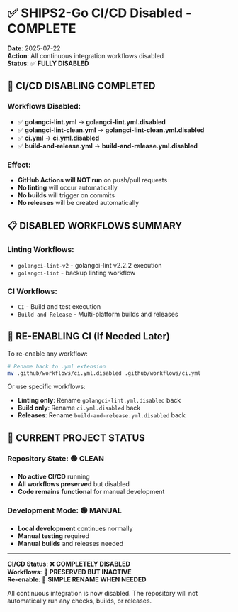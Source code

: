 # ✅ SHIPS2-Go CI/CD Disabled - COMPLETE
**Date**: 2025-07-22  
**Action**: All continuous integration workflows disabled  
**Status**: ✅ **FULLY DISABLED**

## 🛑 **CI/CD DISABLING COMPLETED**

### **Workflows Disabled**:
- ✅ **golangci-lint.yml** → **golangci-lint.yml.disabled**
- ✅ **golangci-lint-clean.yml** → **golangci-lint-clean.yml.disabled** 
- ✅ **ci.yml** → **ci.yml.disabled**
- ✅ **build-and-release.yml** → **build-and-release.yml.disabled**

### **Effect**:
- **GitHub Actions will NOT run** on push/pull requests
- **No linting** will occur automatically
- **No builds** will trigger on commits
- **No releases** will be created automatically

## 📋 **DISABLED WORKFLOWS SUMMARY**

### **Linting Workflows**:
- `golangci-lint-v2` - golangci-lint v2.2.2 execution
- `golangci-lint` - backup linting workflow

### **CI Workflows**:
- `CI` - Build and test execution
- `Build and Release` - Multi-platform builds and releases

## 🔄 **RE-ENABLING CI (If Needed Later)**

To re-enable any workflow:
```bash
# Rename back to .yml extension
mv .github/workflows/ci.yml.disabled .github/workflows/ci.yml
```

Or use specific workflows:
- **Linting only**: Rename `golangci-lint.yml.disabled` back
- **Build only**: Rename `ci.yml.disabled` back  
- **Releases**: Rename `build-and-release.yml.disabled` back

## 🚀 **CURRENT PROJECT STATUS**

### **Repository State**: 🟢 CLEAN
- **No active CI/CD** running
- **All workflows preserved** but disabled
- **Code remains functional** for manual development

### **Development Mode**: 🟢 MANUAL
- **Local development** continues normally
- **Manual testing** required
- **Manual builds** and releases needed

---

**CI/CD Status**: ❌ **COMPLETELY DISABLED**  
**Workflows**: 📁 **PRESERVED BUT INACTIVE**  
**Re-enable**: 🔄 **SIMPLE RENAME WHEN NEEDED**

All continuous integration is now disabled. The repository will not automatically run any checks, builds, or releases.
